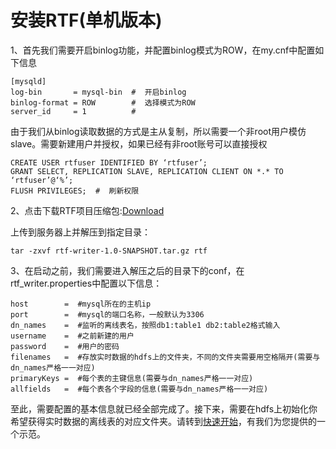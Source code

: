 安装RTF(单机版本)
=================

1、首先我们需要开启binlog功能，并配置binlog模式为ROW，在my.cnf中配置如下信息

```
[mysqld]
log-bin       = mysql-bin  #  开启binlog
binlog-format = ROW        #  选择模式为ROW
server_id     = 1          #
```

由于我们从binlog读取数据的方式是主从复制，所以需要一个非root用户模仿slave。需要新建用户并授权，如果已经有非root账号可以直接授权

```
CREATE USER rtfuser IDENTIFIED BY ‘rtfuser’;
GRANT SELECT, REPLICATION SLAVE, REPLICATION CLIENT ON *.* TO ‘rtfuser’@‘%’;
FLUSH PRIVILEGES;  #  刷新权限
```

2、点击下载RTF项目压缩包:[Download](../Download/download.md)

上传到服务器上并解压到指定目录：

```
tar -zxvf rtf-writer-1.0-SNAPSHOT.tar.gz rtf
```

3、在启动之前，我们需要进入解压之后的目录下的conf，在rtf_writer.properties中配置以下信息：

```
host        =  #mysql所在的主机ip
port        =  #mysql的端口名称，一般默认为3306
dn_names    =  #监听的离线表名，按照db1:table1 db2:table2格式输入
username    =  #之前新建的用户
password    =  #用户的密码
filenames   =  #存放实时数据的hdfs上的文件夹，不同的文件夹需要用空格隔开(需要与dn_names严格一一对应)
primaryKeys =  #每个表的主键信息(需要与dn_names严格一一对应)
allfields   =  #每个表各个字段的信息(需要与dn_names严格一一对应)
```

至此，需要配置的基本信息就已经全部完成了。接下来，需要在hdfs上初始化你希望获得实时数据的离线表的对应文件夹。请转到[快速开始](./start.md)，有我们为您提供的一个示范。
